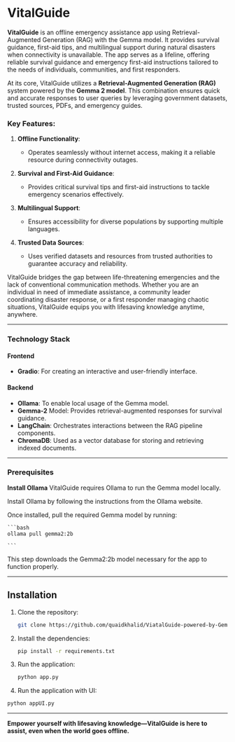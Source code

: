 # VitalGuide  
 
**VitalGuide** is an offline emergency assistance app using Retrieval-Augmented Generation (RAG) with the Gemma model. It provides survival guidance, first-aid tips, and multilingual support during natural disasters when connectivity is unavailable. The app serves as a lifeline, offering reliable survival guidance and emergency first-aid instructions tailored to the needs of individuals, communities, and first responders.  

At its core, VitalGuide utilizes a **Retrieval-Augmented Generation (RAG)** system powered by the **Gemma 2 model**. This combination ensures quick and accurate responses to user queries by leveraging government datasets, trusted sources, PDFs, and emergency guides.  

### Key Features:  
1. **Offline Functionality**:  
   - Operates seamlessly without internet access, making it a reliable resource during connectivity outages.  
   
2. **Survival and First-Aid Guidance**:  
   - Provides critical survival tips and first-aid instructions to tackle emergency scenarios effectively.  

3. **Multilingual Support**:  
   - Ensures accessibility for diverse populations by supporting multiple languages.  

4. **Trusted Data Sources**:  
   - Uses verified datasets and resources from trusted authorities to guarantee accuracy and reliability.  

VitalGuide bridges the gap between life-threatening emergencies and the lack of conventional communication methods. Whether you are an individual in need of immediate assistance, a community leader coordinating disaster response, or a first responder managing chaotic situations, VitalGuide equips you with lifesaving knowledge anytime, anywhere.  

---

### Technology Stack
#### Frontend
 - **Gradio**: For creating an interactive and user-friendly interface.
#### Backend
 - **Ollama**: To enable local usage of the Gemma model.
 - **Gemma-2** Model: Provides retrieval-augmented responses for survival guidance.
 - **LangChain**: Orchestrates interactions between the RAG pipeline components.
 - **ChromaDB**: Used as a vector database for storing and retrieving indexed documents.

---

### Prerequisites
**Install Ollama**
VitalGuide requires Ollama to run the Gemma model locally.

Install Ollama by following the instructions from the Ollama website.

Once installed, pull the required Gemma model by running:

    ```bash
    ollama pull gemma2:2b

    ```
This step downloads the Gemma2:2b model necessary for the app to function properly.

---

## Installation  

1. Clone the repository:  
   ```bash
   git clone https://github.com/quaidkhalid/ViatalGuide-powered-by-Gemme-2.git  
   ```    

2. Install the dependencies:  
   ```bash
   pip install -r requirements.txt  
   ```  

3. Run the application:  
   ```bash
   python app.py            

   ```  
4. Run the application with UI:  
```bash
python appUI.py            

   ```  

---


**Empower yourself with lifesaving knowledge—VitalGuide is here to assist, even when the world goes offline.**